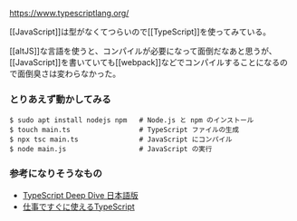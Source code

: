 https://www.typescriptlang.org/

[[JavaScript]]は型がなくてつらいので[[TypeScript]]を使ってみている。

[[altJS]]な言語を使うと、コンパイルが必要になって面倒だなあと思うが、[[JavaScript]]を書いていても[[webpack]]などでコンパイルすることになるので面倒臭さは変わらなかった。

### とりあえず動かしてみる

```
$ sudo apt install nodejs npm   # Node.js と npm のインストール
$ touch main.ts                 # TypeScript ファイルの生成
$ npx tsc main.ts               # JavaScript にコンパイル
$ node main.js                  # JavaScript の実行
```

### 参考になりそうなもの

- [TypeScript Deep Dive 日本語版](https://typescript-jp.gitbook.io/deep-dive/)
- [仕事ですぐに使えるTypeScript](https://future-architect.github.io/typescript-guide/index.html)
